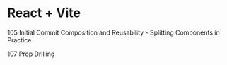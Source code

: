 # React + Vite

105 Initial Commit Composition and Reusability - Splitting Components in Practice

107 Prop Drilling
